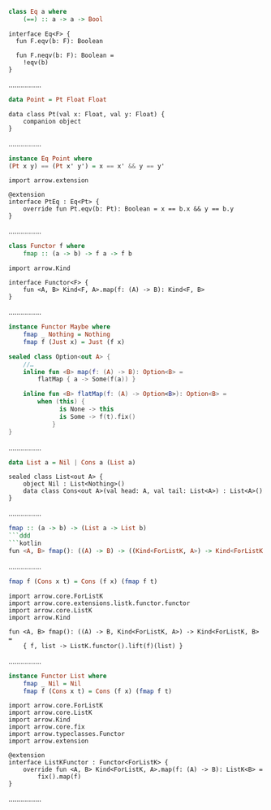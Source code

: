 ```Haskell
class Eq a where
    (==) :: a -> a -> Bool
```
```kotlin:ank:silent
interface Eq<F> {
  fun F.eqv(b: F): Boolean

  fun F.neqv(b: F): Boolean =
    !eqv(b)
}
```
................
```Haskell
data Point = Pt Float Float
```
```kotlin:ank:silent
data class Pt(val x: Float, val y: Float) {
    companion object
}
```
................
```Haskell
instance Eq Point where
(Pt x y) == (Pt x' y') = x == x' && y == y'
```
```kotlin:ank:silent
import arrow.extension

@extension
interface PtEq : Eq<Pt> {
    override fun Pt.eqv(b: Pt): Boolean = x == b.x && y == b.y
}
```
................
```Haskell
class Functor f where
    fmap :: (a -> b) -> f a -> f b
```
```kotlin:ank:playground
import arrow.Kind
	
interface Functor<F> {
    fun <A, B> Kind<F, A>.map(f: (A) -> B): Kind<F, B>
}
```
................
```Haskell
instance Functor Maybe where
    fmap _ Nothing = Nothing
    fmap f (Just x) = Just (f x)
```
```kotlin
sealed class Option<out A> {
    //…
    inline fun <B> map(f: (A) -> B): Option<B> =
        flatMap { a -> Some(f(a)) }

    inline fun <B> flatMap(f: (A) -> Option<B>): Option<B> =
        when (this) {
              is None -> this
              is Some -> f(t).fix()
            }
}
```
................
```Haskell
data List a = Nil | Cons a (List a)
```
```kotlin:ank:playground
sealed class List<out A> {
    object Nil : List<Nothing>()
    data class Cons<out A>(val head: A, val tail: List<A>) : List<A>()
}
```
................
```Haskell
fmap :: (a -> b) -> (List a -> List b)
```ddd
```kotlin
fun <A, B> fmap(): ((A) -> B) -> ((Kind<ForListK, A>) -> Kind<ForListK, B>)
```
................
```Haskell
fmap f (Cons x t) = Cons (f x) (fmap f t)
```
```kotlin:ank:playground
import arrow.core.ForListK
import arrow.core.extensions.listk.functor.functor
import arrow.core.ListK
import arrow.Kind

fun <A, B> fmap(): ((A) -> B, Kind<ForListK, A>) -> Kind<ForListK, B> =
    { f, list -> ListK.functor().lift(f)(list) }
```
................
```Haskell
instance Functor List where
    fmap _ Nil = Nil
    fmap f (Cons x t) = Cons (f x) (fmap f t)
```
```kotlin:ank:playground
import arrow.core.ForListK
import arrow.core.ListK
import arrow.Kind
import arrow.core.fix
import arrow.typeclasses.Functor
import arrow.extension

@extension
interface ListKFunctor : Functor<ForListK> {
    override fun <A, B> Kind<ForListK, A>.map(f: (A) -> B): ListK<B> =
        fix().map(f)
}
```
................
